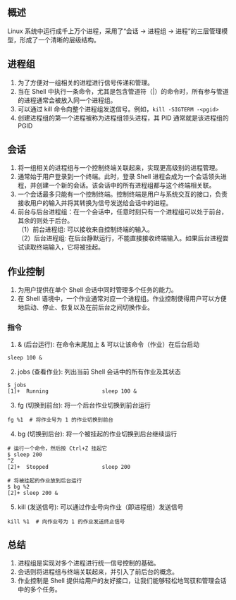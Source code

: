 ## 概述
Linux 系统中运行成千上万个进程，采用了“会话 -> 进程组 -> 进程”的三层管理模型，形成了一个清晰的层级结构。
## 进程组
1. 为了方便对一组相关的进程进行信号传递和管理。
2. 当在 Shell 中执行一条命令，尤其是包含管道符（|）的命令时，所有参与管道的进程通常会被放入同一个进程组。
3. 可以通过 kill 命令向整个进程组发送信号。例如，`kill -SIGTERM -<pgid>`
4. 创建进程组的第一个进程被称为进程组领头进程，其 PID 通常就是该进程组的 PGID
## 会话
1. 将一组相关的进程组与一个控制终端关联起来，实现更高级别的进程管理。
2. 通常始于用户登录到一个终端。此时，登录 Shell 进程会成为一个会话领头进程，并创建一个新的会话。该会话中的所有进程组都与这个终端相关联。
3. 一个会话最多只能有一个控制终端。控制终端是用户与系统交互的接口，负责接收用户的输入并将其转换为信号发送给会话中的进程。
4. 前台与后台进程组：在一个会话中，任意时刻只有一个进程组可以处于前台，其余的则处于后台。\
（1）前台进程组: 可以接收来自控制终端的输入。\
（2）后台进程组: 在后台静默运行，不能直接接收终端输入。如果后台进程尝试读取终端输入，它将被挂起。

## 作业控制
1. 为用户提供在单个 Shell 会话中同时管理多个任务的能力。
2. 在 Shell 语境中，一个作业通常对应一个进程组。作业控制使得用户可以方便地启动、停止、恢复以及在前后台之间切换作业。
### 指令
1. & (后台运行): 在命令末尾加上 & 可以让该命令（作业）在后台启动
```
sleep 100 &
```
2. jobs (查看作业): 列出当前 Shell 会话中的所有作业及其状态
```
$ jobs
[1]+  Running                 sleep 100 &
```
3. fg (切换到前台): 将一个后台作业切换到前台运行
```
fg %1  # 将作业号为 1 的作业切换到前台
```
4. bg (切换到后台): 将一个被挂起的作业切换到后台继续运行
```
# 运行一个命令，然后按 Ctrl+Z 挂起它
$ sleep 200
^Z
[2]+  Stopped                 sleep 200

# 将被挂起的作业放到后台运行
$ bg %2
[2]+ sleep 200 &
```
5. kill (发送信号): 可以通过作业号向作业（即进程组）发送信号
```
kill %1  # 向作业号为 1 的作业发送终止信号
```

## 总结
1. 进程组是实现对多个进程进行统一信号控制的基础。
2. 会话则将进程组与终端关联起来，并引入了前后台的概念。
3. 作业控制是 Shell 提供给用户的友好接口，让我们能够轻松地驾驭和管理会话中的多个任务。